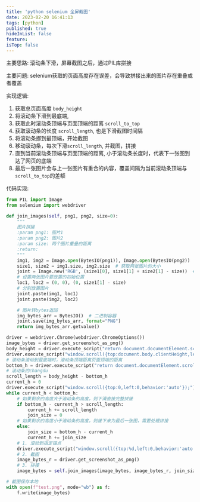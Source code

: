 ```yaml
---
title: 'python selenium 全屏截图'
date: 2023-02-20 16:41:13
tags: [python]
published: true
hideInList: false
feature: 
isTop: false
---
```


主要思路: 滚动条下滑，屏幕截图之后，通过PIL库拼接

主要问题: selenium获取的页面高度存在误差，会导致拼接出来的图片存在重叠或者覆盖

实现逻辑:

1. 获取总页面高度 `body_height`
2. 将滚动条下滑到最底端, 
3. 获取此时滚动条顶端与页面顶端的距离 `scroll_to_top`
4. 获取滚动条的长度 `scroll_length`, 也是下滑截图时间隔
5. 将滚动条挪到最顶端，开始截图
6. 移动滚动条，每次下滑`scroll_length`, 并截图，拼接
7. 直到当前滚动条顶端与页面顶端的距离, 小于滚动条长度时，代表下一张图到达了网页的底端
8. 最后一张图片会与上一张图片有重合的内容，覆盖间隔为当前滚动条顶端与`scroll_to_top`的差额

代码实现:

```python
from PIL import Image
from selenium import webdriver

def join_images(self, png1, png2, size=0):
    """
    图片拼接
    :param png1: 图片1
    :param png2: 图片2
    :param size: 两个图片重叠的距离
    :return:
    """
    img1, img2 = Image.open(BytesIO(png1)), Image.open(BytesIO(png2))  # 打开图片对象
    size1, size2 = img1.size, img2.size  # 获取两张图片的大小
    joint = Image.new('RGB', (size1[0], size1[1] + size2[1] - size))  # 创建一个空白图片
    # 设置两张图片要放置的初始位置
    loc1, loc2 = (0, 0), (0, size1[1] - size)
    # 分别放置图片
    joint.paste(img1, loc1)
    joint.paste(img2, loc2)

    # 图片转bytes返回
    img_bytes_arr = BytesIO()  # 二进制容器
    joint.save(img_bytes_arr, format="PNG")
    return img_bytes_arr.getvalue()

driver = webdriver.Chrome(webdriver.ChromeOptions())
image_bytes = driver.get_screenshot_as_png()
body_height = driver.execute_script("return document.documentElement.scrollHeight")
driver.execute_script("window.scroll({top:document.body.clientHeight,left:0,behavior:'auto'});")
# 滚动条滚动到最底端时，滚动条顶端距离页面顶端的距离
bottom_h = driver.execute_script("return document.documentElement.scrollTop")
# 滚动条的changdu
scroll_length = body_height - bottom_h
current_h = 0
driver.execute_script("window.scroll({top:0,left:0,behavior:'auto'});")
while current_h < bottom_h:
    # 如果剩余的高度大于滚动条的高度，则下滑直接完整拼接
    if bottom_h - current_h > scroll_length:
        current_h += scroll_length
        join_size = 0
    # 如果剩余的高度小于滚动条的高度，则接下来为最后一张图，需要处理拼接
    else:
        join_size = bottom_h - current_h
        current_h += join_size
    # 1. 滚动到指定锚点
    driver.execute_script("window.scroll({top:%d,left:0,behavior:'auto'});".format(current_h))
    # 2. 截图
    image_bytes_r = driver.get_screenshot_as_png()
    # 3. 拼接
    image_bytes = self.join_images(image_bytes, image_bytes_r, join_size)

# 截图保存本地
with open(f"test.png", mode="wb") as f:
    f.write(image_bytes)
```
